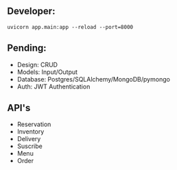 ## Developer:

`uvicorn app.main:app --reload --port=8000`

## Pending:

- Design: CRUD
- Models: Input/Output
- Database: Postgres/SQLAlchemy/MongoDB/pymongo
- Auth: JWT Authentication

## API's

- Reservation
- Inventory
- Delivery
- Suscribe
- Menu
- Order
